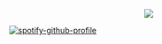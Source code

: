 <div align="center">
  <img src="https://raw.githubusercontent.com/KongMats/KongMats/master/mats-profile-banner.gif"/>
</div>

[![spotify-github-profile](https://spotify-github-profile.vercel.app/api/view?uid=superxxmaxx&cover_image=true&theme=Novatorem)](https://github.com/kittinan/spotify-github-profile)

